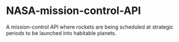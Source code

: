 # NASA-mission-control-API
A mission-control API where rockets are being scheduled at strategic periods to be launched into habitable planets.